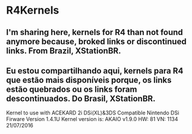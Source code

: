 # R4Kernels
I'm sharing here, kernels for R4 than not found anymore because, broked links or discontinued links.
From Brazil, XStationBR.
-----------------------------------------------------------------------------------------------
Eu estou compartilhando aqui, kernels para R4 que estão mais disponíveis porque, os links estão quebrados ou os links foram descontinuados.
Do Brasil, XStationBR.
-----------------------------------------------------------------------------------------------
Kernel to use with
ACEKARD 2i
DSi(XL)&3DS
Compatible
Nintendo DSi Firware Version 1.4.1U
Kernel version is: AKAIO v1.9.0 HW: 81 VN: 1134
21/07/2016
